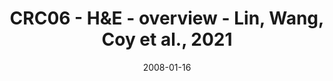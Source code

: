 ---
title: CRC06 - H&E - overview - Lin, Wang, Coy et al., 2021
image: https://labsyspharm.github.io/HTA-CRCATLAS-1/images/thumbnail-crc06-he-overview.jpg
date: '2008-01-16'
minerva_link: https://labsyspharm.github.io/HTA-CRCATLAS-1/minerva/crc06-he-overview.html
info_link: null
show_page_link: false
---